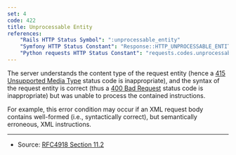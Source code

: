 ```yaml
---
set: 4
code: 422
title: Unprocessable Entity
references:
    "Rails HTTP Status Symbol": ":unprocessable_entity"
    "Symfony HTTP Status Constant": "Response::HTTP_UNPROCESSABLE_ENTITY"
    "Python requests HTTP Status Constant": "requests.codes.unprocessable_entity"
---
```


The server understands the content type of the request entity (hence a [415 Unsupported Media Type](/415) status code is inappropriate), and the syntax of the request entity is correct (thus a [400 Bad Request](/400) status code is inappropriate) but was unable to process the contained instructions.

For example, this error condition may occur if an XML request body contains well-formed (i.e., syntactically correct), but semantically erroneous, XML instructions.

---

* Source: [RFC4918 Section 11.2][1]

[1]: <http://tools.ietf.org/html/rfc4918#section-11.2>
